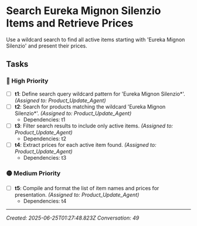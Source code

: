 # Search Eureka Mignon Silenzio Items and Retrieve Prices

Use a wildcard search to find all active items starting with 'Eureka Mignon Silenzio' and present their prices.

## Tasks

### 🔴 High Priority

- [ ] **t1**: Define search query wildcard pattern for 'Eureka Mignon Silenzio*'. _(Assigned to: Product_Update_Agent)_
- [ ] **t2**: Search for products matching the wildcard 'Eureka Mignon Silenzio*'. _(Assigned to: Product_Update_Agent)_
  - Dependencies: t1
- [ ] **t3**: Filter search results to include only active items. _(Assigned to: Product_Update_Agent)_
  - Dependencies: t2
- [ ] **t4**: Extract prices for each active item found. _(Assigned to: Product_Update_Agent)_
  - Dependencies: t3

### 🟡 Medium Priority

- [ ] **t5**: Compile and format the list of item names and prices for presentation. _(Assigned to: Product_Update_Agent)_
  - Dependencies: t4


---
_Created: 2025-06-25T01:27:48.823Z_
_Conversation: 49_
